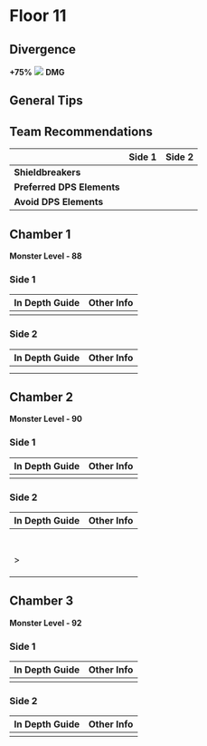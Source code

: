 # Floor 11

## Divergence

**+75%** ![](../../.gitbook/assets/anemo\_small.png) **DMG**

## General Tips



## Team Recommendations

|                            | Side 1 | Side 2 |
| -------------------------- | :----: | :----: |
| **Shieldbreakers**         |        |        |
| **Preferred DPS Elements** |        |        |
| **Avoid DPS Elements**     |        |        |

## Chamber 1

**Monster Level - 88**

### Side 1

| In Depth Guide | Other Info |
| -------------- | ---------- |
|                |            |

### Side 2

| In Depth Guide | Other Info |
| -------------- | ---------- |
|                |            |
|                |            |

## Chamber 2

**Monster Level - 90**

### Side 1

| In Depth Guide | Other Info |
| -------------- | ---------- |
|                |            |



### Side 2

| In Depth Guide | Other Info |
| -------------- | ---------- |
|                |            |
| <p><br>> </p>  |            |

## Chamber 3

**Monster Level - 92**

### Side 1

| In Depth Guide | Other Info |
| -------------- | ---------- |
|                |            |

### Side 2

| In Depth Guide | Other Info |
| -------------- | ---------- |
|                |            |

